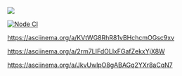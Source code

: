 <a href="https://codeclimate.com/github/AlexBalykin/frontend-project-lvl1/maintainability"><img src="https://api.codeclimate.com/v1/badges/8a988608feb6e8f7488d/maintainability" /></a>


[![Node CI](https://github.com/AlexBalykin/frontend-project-lvl1/workflows/Node%20CI/badge.svg)](https://github.com/AlexBalykin/frontend-project-lvl1/actions)

https://asciinema.org/a/KVtWG8RhR81vBHchcmOGsc9xv

https://asciinema.org/a/2rm7LIFdOLlxFGafZekxYjX8W

https://asciinema.org/a/JkvUwlpO8gABAGq2YXr8aCqN7